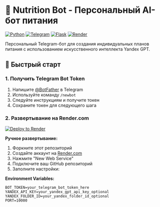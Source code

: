 # 🤖 Nutrition Bot - Персональный AI-бот питания

[![Python](https://img.shields.io/badge/Python-3.8+-blue.svg)](https://www.python.org/)
[![Telegram](https://img.shields.io/badge/Telegram-Bot-blue.svg)](https://core.telegram.org/bots)
[![Flask](https://img.shields.io/badge/Flask-2.3-green.svg)](https://flask.palletsprojects.com/)
[![Render](https://img.shields.io/badge/Deploy-Render-blueviolet.svg)](https://render.com)

Персональный Telegram-бот для создания индивидуальных планов питания с использованием искусственного интеллекта Yandex GPT.

## 🚀 Быстрый старт

### 1. Получить Telegram Bot Token
1. Напишите [@BotFather](https://t.me/BotFather) в Telegram
2. Используйте команду `/newbot`
3. Следуйте инструкциям и получите токен
4. Сохраните токен для следующего шага

### 2. Развертывание на Render.com

[![Deploy to Render](https://render.com/images/deploy-to-render-button.svg)](https://render.com/deploy)

**Ручное развертывание:**
1. Форкните этот репозиторий
2. Создайте аккаунт на [Render.com](https://render.com)
3. Нажмите "New Web Service"
4. Подключите ваш GitHub репозиторий
5. Заполните настройки:

**Environment Variables:**
```env
BOT_TOKEN=your_telegram_bot_token_here
YANDEX_API_KEY=your_yandex_gpt_api_key_optional
YANDEX_FOLDER_ID=your_yandex_folder_id_optional
PORT=10000
